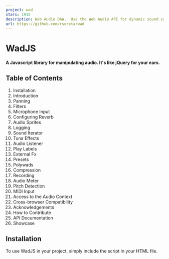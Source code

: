 ```yaml
---
project: wad
stars: 1915
description: Web Audio DAW.  Use the Web Audio API for dynamic sound synthesis.  It's like jQuery for your ears. 
url: https://github.com/rserota/wad
---
```


WadJS
=====

#### A Javascript library for manipulating audio. It's like jQuery for your ears.

Table of Contents
-----------------

1.  Installation
2.  Introduction
3.  Panning
4.  Filters
5.  Microphone Input
6.  Configuring Reverb
7.  Audio Sprites
8.  Logging
9.  Sound Iterator
10.  Tuna Effects
11.  Audio Listener
12.  Play Labels
13.  External Fx
14.  Presets
15.  Polywads
16.  Compression
17.  Recording
18.  Audio Meter
19.  Pitch Detection
20.  MIDI Input
21.  Access to the Audio Context
22.  Cross-browser Compatibility
23.  Acknowledgements
24.  How to Contribute
25.  API Documentation
26.  Showcase

Installation
------------

To use WadJS in your project, simply include the script in your HTML file.

<script src\="https://unpkg.com/web-audio-daw"\></script\>

WadJS is also available as an npm module.

npm install web-audio-daw

import Wad from 'web-audio-daw';

Introduction
------------

To do anything with WadJS, you'll first need to create a wad, which can represent anything that makes sound, such as an mp3 file, an oscillator, or even live microphone input. The simplest use case is loading and playing a single audio file.

const bell \= new Wad({source : 'https://www.myserver.com/audio/bell.mp3'});
bell.play();
bell.stop();

You can also create oscillators using the same syntax, by specifying 'sine', 'square', 'sawtooth', 'triangle', or 'noise' as the source.

const saw \= new Wad({source : 'sawtooth'});
saw.play();

The `Wad` constructor and the `play()` method both accept many optional arguments. Skim through the API documentation to learn more.

Panning
-------

WadJS supports two types of panning: stereo-panning, and 3d-panning. Stereo-panning works the same way panning works in most audio software. With stereo panning, you can specify the left/right balance of the sound using a number between 1 and -1. A value of 1 means the sound is panned hard-right, and a value of -1 means the sound is panned hard-left.

With 3d-panning, you don't directly set the left/right stereo balance. Rather, the panning setting describes the distance of the sound source from the audio listener. Any time you would pass in a panning parameter (either to the constructor, the `play()` method, or the `setPanning()` method), you can pass it in as a three element array to specify the X, Y, and Z location of the sound. You can set the panning to arbitrarily high or low values, but it will make the sound very quiet, since it's very far away. When using 3d-panning, there are two different panning models that can be used. The HRTF panning model is higher quality, but the equalpower panning model is more performant. If not specified, the equalpower panning model is used.

const saw \= new Wad({
    source        : 'sawtooth',
    panning       : \[0, 1, 10\],
    panningModel  : 'HRTF',
    rolloffFactor : 1 // other properties of the panner node can be specified in the constructor, or on play()
})

Filters
-------

The filter constructor argument can be passed an object or an array of objects. If an array is passed, the filters are applied in that order. Whichever form is passed to the constructor should also be passed to the play argument.

const saw \= new Wad({
    source: 'sawtooth',
    filter: \[
        {type : 'lowpass', frequency : 600, q : 1, env : {frequency : 800, attack : 0.5}},
        {type : 'highpass', frequency : 1000, q : 5}
    \]
})

Microphone Input
----------------

You can also use microphone input as the source for a Wad. You can apply reverb or filters to the microphone input, but you cannot apply an envelope or filter envelope. If a Wad uses the microphone as the source, it will constantly stream the mic input through all applied effects (filters, reverb, etc) and out through your speakers or headphones as soon as you call the `play()` method on that Wad. Call the `stop()` method on a microphone Wad to disconnect your microphone from that Wad. You may experience problems with microphone feedback if you aren't using headphones.

const voice \= new Wad({
    source  : 'mic',
    reverb  : {
        wet : .4
    },
    filter  : {
        type      : 'highpass',
        frequency : 500
    },
    panning : \-.2
})

// You must give your browser permission to use your microphone before calling play().
voice.play()

If `voice.play()` is called with no arguments, it uses the arguments from the constructor. However, if it is called with any arguments, all arguments from the constructor are discarded (except for source), and the arguments passed to `voice.play()` are used instead.

Configuring Reverb
------------------

In order to use reverb, you will need a server to send an impulse response. An impulse response is a small audio file, like a wav or mp3, that describes the acoustic characteristics of a physical space. You can make your own impulse response, but it might be easier to just find one online. There's also an impulse response included in the test folder that you can use.

Audio Sprites
-------------

If your project contains many short audio clips, you may be able to achieve better performance by loading them as a single, longer audio clip, and play sections from that longer clip as needed.

const helloWorld \= new Wad({
    source: 'https://www.myserver.com/audio/hello-world.wav',

    // add a key for each sprite 
    sprite: {
        hello : \[0, .4\], // the start and end time, in seconds
        world : \[.4,1\]
    }
});

// for each key on the sprite object in the constructor above, the wad that is created will have a key of the same name, with a play() method. 
helloWorld.hello.play();
helloWorld.world.play();

// you can still play the entire clip normally, if you want. 
helloWorld.play(); 

// if you hear clicks or pops from starting and stopping playback in the middle of the clip, you can try adding some attack and release to the envelope. 
helloWorld.hello.play({env:{attack: .1, release:.02}})

Logging
-------

WadJS can log various warnings and notices to the console, but these are disabled by default. To view these messages in the console, you can increase Wad's verbosity.

Wad.logs.verbosity \= 0 // WadJS will print nothing to your console. This is the default setting. 
Wad.logs.verbosity \= 1 // View some notices and warnings, e.g. audio context started, midi devices connected, etc. These logs should not print more than once.
Wad.logs.verbosity \= 2 // View all notices and warnings, including those from play() and stop(). These logs might print many times. 

Sound Iterator
--------------

The `SoundIterator` object is used for playing sounds in a random order or repeatedly through a loop. It is good for footstep sounds, for example.

const iterator \= new Wad.SoundIterator({
    files: \[new Wad({source:'square'}), new Wad({source:'triangle'})\], // Takes Wad objects, or files that would be passed to source. If it is passed a file that is not a Wad object, then it will create a generic Wad object with the passed file as the source.
    random: false, // either play a random order (true), or play in the order of the list (false)
    randomPlaysBeforeRepeat: 0, // This value says the amount of plays that need to happen before a sound can be repeated. This only works if the length of the iterator is 3 or more, and this value is max 1 less than the length of the sound list.
})

The methods are:

iterator.play(args) // Plays the next sound in the list, or next random sound following the random rules. The passed args are the normal args that can be passed to Wad.play(). The function returns a Promise.
iterator.add(sound) // Pass in either a Wad object or an object that would be passed as a source in a new Wad. It returns the SoundIterator object to be chained.
iterator.remove(sound) // pass in the Wad instance you want to have removed from the iterator. Only Wad objects that were added as Wad objects can be removed.

Tuna Effects
------------

Tuna, everyone's favorite Web Audio effects library, is included in WadJS. This makes it super easy to add effects from Tuna to any Wad or PolyWad.

let itBeTuna \= new Wad({
    source : 'sine',
    tuna   : {
        Overdrive : {
            outputGain: 0.5,         //0 to 1+
            drive: 0.7,              //0 to 1
            curveAmount: 1,          //0 to 1
            algorithmIndex: 0,       //0 to 5, selects one of our drive algorithms
            bypass: 0
        },
        Chorus : {
            intensity: 0.3,  //0 to 1
            rate: 4,         //0.001 to 8
            stereoPhase: 0,  //0 to 180
            bypass: 0
        }
    }
})

For more information about the various Tuna effects and the arguments they take, check out the Tuna wiki.

Audio Listener
--------------

WadJS wraps the AudioListener to provide uniformity across browsers. The AudioListener is only useful when using 3D panning. You can use both the standard listener.positionX.value or the setPosition function to move the listener. The default position and orientation is: positionX=0, positionY=0, positionZ=0, forwardX=0, forwardY=0, forwardZ=-1, upX=0, upY=1, upZ=0.

-   Wad.listener.setPosition(x,y,z) -> setPosition moves the listener to the specified coordinates. Take note that the web audio API has X move left and right, y move up and down, and z move forward and back. So if one is moving around a flat environment, then x and z will want to be used, and not X and Y.
-   Wad.listener. setOrientation(forwardX, forwardY, forwardZ, upX, upY, upZ) -> This takes two direction vectors. Neither vector's coordinates have units. The first vector is the direction the user's nose is facing. The second vector is the direction of the top of the listener's head.
-   Wad.listener.getPosition() -> returns a 3 element list of the user's positionX.value, positionY.value, and positionZ.value.
-   Wad.listener.getOrientation() -> returns a six element array of: forwardX.value, forwardY.value, forwardZ.value, upX.value, upY.value, and upZ.value.
-   To set or get a value directly, do: `listener.positionX.value`.

Wad.listener.setPosition(1,0,0)
console.log(Wad.listener.positionX.value)
Wad.listener.forwardZ.value += 1
console.log(Wad.listener.getPosition()\[0\])

Play Labels
-----------

When you call `stop()` on a Wad, it will only stop the most recently triggered note. If you want to retain control over multiple notes that played from the same Wad, you can label those notes when `play()` is called. When `stop()` is called, you can pass in a label argument to stop all currently sustained notes with that label.

saw.play({pitch : 'A4', label : 'A4'}) // The label can be any string, but using the same name as the note is often sensible.
saw.play({pitch : 'G4', label : 'G4'})
saw.stop('A4') // The first note will stop, but the second note will continue playing.

External FX
-----------

Sometimes you might want to incorporate external libraries into Wad, for example FX or visualizers. You can override the constructExternalFx and setUpExternalFxOnPlay methods to add those nodes to the wad chain. In the following example the values are hardcoded, but they could easily have been passed as arguments to play.

//For example to add a Tuna chorus you would put this somewhere in your own code, and also include the Tuna library:

Wad.prototype.constructExternalFx \= function(arg, context){
    this.tuna   \= new Tuna(context);
    this.chorus \= arg.chorus;
};

Wad.prototype.setUpExternalFxOnPlay \= function(arg, context){
    const chorus \= new tuna.Chorus({
        rate     : arg.chorus.rate     || this.chorus.rate,
        feedback : arg.chorus.feedback || this.chorus.feedback,
        delay    : arg.chorus.delay    || this.chorus.delay,
        bypass   : arg.chorus.bypass   || this.chorus.bypass
    });
    chorus.input.connect \= chorus.connect.bind(chorus) // we do this dance because tuna exposes its input differently.
    this.nodes.push(chorus.input) // you would generally want to do this at the end unless you are working with something that does not modulate the sound (i.e, a visualizer)
};

Presets
-------

If you'd like to use a pre-configured Wad, check out the presets. They should give you a better idea of the sorts of sounds that you can create with WadJS. For example, you can create a Wad using the preset 'hiHatClosed' like this:

const hat \= new Wad(Wad.presets.hiHatClosed);

PolyWads
--------

In many cases, it is useful to group multiple Wads together. This can be accomplished with a PolyWad, a multi-purpose object that can store other Wads and PolyWads. There are two main cases where you might want to group several Wads together. One case is when you want to make a complex instrument that uses multiple oscillators. Other audio synthesis programs often have instruments that combine multiple oscillators, with names like 'TripleOscillator' or '3xOSC'.

const sine     \= new Wad({ source : 'sine' })
const square   \= new Wad({ source : 'square' })
const triangle \= new Wad({ source : 'triangle' })

const tripleOscillator \= new Wad.Poly()

tripleOscillator.add(sine).add(square).add(triangle) // Many methods are chainable for convenience.

tripleOscillator.play({ pitch : 'G#2'})
tripleOscillator.setVolume(.5)
tripleOscillator.stop() // play(), stop(), and various setter methods can be called on a PolyWad just as they would be called on a regular Wad.

tripleOscillator.remove(triangle) // It's really just a double-oscillator at this point.

The second main case in which you would want to group several Wads together is to make a mixer track, where several Wads share a set of effects and filters.

const mixerTrack \= new Wad.Poly({
    filter  : {
        type      : 'lowpass',
        frequency : 700,
        q         : 3
    },
    panning : 1
})

mixerTrack.add(tripleOscillator).add(triangle)
tripleOscillator.play({ pitch : 'Eb3'}) // This note is filtered and panned.

Compression
-----------

If you want to make a song that sounds rich and modern, it often helps to compress the dynamic range of the song. A compressor will make the loudest parts of your song quieter, and the quietest parts louder.

const compressor \= new Wad.Poly({
    compressor : {
        attack    : .003 // The amount of time, in seconds, to reduce the gain by 10dB. This parameter ranges from 0 to 1.
        knee      : 30   // A decibel value representing the range above the threshold where the curve smoothly transitions to the "ratio" portion. This parameter ranges from 0 to 40.
        ratio     : 12   // The amount of dB change in input for a 1 dB change in output. This parameter ranges from 1 to 20.
        release   : .25  // The amount of time (in seconds) to increase the gain by 10dB. This parameter ranges from 0 to 1.
        threshold : \-24  // The decibel value above which the compression will start taking effect. This parameter ranges from -100 to 0.
    }
})

Recording
---------

PolyWads can be created with a recorder, which can save the output of the PolyWad to an audio file.

    const voice \= new Wad({source: 'mic'})
    const polywad \= new Wad.Poly({
        recorder: {
            options: { mimeType : 'audio/webm' },
            onstop: function(event) {
                let blob \= new Blob(this.recorder.chunks, { 'type' : 'audio/webm;codecs=opus' });
                window.open(URL.createObjectURL(blob));
            }
        }
    })
    polywad.add(voice)
    voice.play()
    polywad.recorder.start()
    // make some noise
    polywad.recorder.stop() // a new window should open, where you can download the file you just created

The `options` that are specified above get passed directly into the `MediaRecorder` constructor. The `onstop` method that is specified above is used to handle the `onstop` event of the `MediaRecorder`. Methods from the MediaRecorder (`start`, `stop`, `pause`, `resume`, `requestData`) have been aliased to `polywad.recorder` for convenience. The MediaRecorder itself can be accessed at `polywad.recorder.mediaRecorder`. Read more about these here. The snippet above shows the default values for `options` and `onstop`, so that polywad could have been created simply like this:

    const polywad \= new Wad.Poly({ recorder: {} })

Alternatively, you can use the recorded audio as the source for a new Wad.

    const recordings \= \[\];
    const voice \= new Wad({source: 'mic'});
    const polywad \= new Wad.Poly({
        recorder: {
            options: { mimeType : 'audio/webm' },
            onstop: function(event) {
                let blob \= new Blob(this.recorder.chunks, { 'type' : 'audio/webm;codecs=opus' });
                recordings.push(new Wad({source:URL.createObjectURL(blob)}))
            }
        }
    });
    polywad.add(voice);
    voice.play();
    polywad.recorder.start(); // make some noise
    polywad.recorder.stop(); 
    recordings\[0\] && recordings\[0\].play()

Audio Meter
-----------

PolyWads can be created with an audio meter, which reports the volume level of the PolyWad's output, and can tell you if it's clipping.

    const sawtooth \= new Wad({source:'sawtooth', env:{hold:1, release:.2}})
    const triangle \= new Wad({source:'triangle', env:{hold:1, release:.2}})
    const polywad \= new Wad.Poly({
        audioMeter: {
            clipLevel: .98, // the level (0 to 1) that you would consider "clipping".
            averaging: .95, // how "smoothed" you would like the meter to be over time. Should be between 0 and less than 1.
            clipLag: 750, // how long you would like the "clipping" indicator to show after clipping has occured, in milliseconds.
        },
    })
    polywad.add(sawtooth).add(triangle)

    setInterval(function(){
        console.log("Volume: ", Math.round(polywad.audioMeter.volume \* 1000))
        console.log("Clipping: ", polywad.audioMeter.checkClipping())
    }, 50)
    polywad.play()

Pitch Detection
---------------

PolyWads can detect the frequency of their input.

const voice \= new Wad({source : 'mic' }); // At this point, your browser will ask for permission to access your microphone.
const tuner \= new Wad.Poly();
tuner.setVolume(0); // If you're not using headphones, you can eliminate microphone feedback by muting the output from the tuner.
tuner.add(voice);

voice.play(); // You must give your browser permission to access your microphone before calling play().

tuner.updatePitch() // The tuner is now calculating the pitch and note name of its input 60 times per second. These values are stored in <code>tuner.pitch</code> and <code>tuner.noteName</code>.

const logPitch \= function(){
    console.log(tuner.pitch, tuner.noteName)
    requestAnimationFrame(logPitch)
};
logPitch();
// If you sing into your microphone, your pitch will be logged to the console in real time.

tuner.stopUpdatingPitch(); // Stop calculating the pitch if you don't need to know it anymore.

MIDI Input
----------

WadJS can read MIDI data from MIDI instruments and controllers, and you can set handlers to respond to that data. When WadJS initializes, it tries to automatically detect any connected MIDI devices, and creates a reference to it in the array `Wad.midiInputs`. To handle MIDI data, assign a MIDI handler function to a MIDI device's `onmidimessage` property. By default, Wad is configured to log MIDI messages to the console, which should be sufficient if you are quickly testing your devices. If you want to quickly set up a MIDI keyboard to play a Wad, assign a Wad of your choice (or any object with `play()` and `stop()` methods) to `Wad.midiInstrument`.

Wad.midiInstrument \= new Wad({source : 'sine'});

If you want to get creative with how WadJS handles MIDI data, I strongly encourage you to write your own MIDI handler functions. For example, note-on velocity (how hard you press a key when playing a note) usually modulates the volume of a note, but it might sound interesting if you configure note-on velocity to modulate the attack or filter frequency instead.

const midiMap \= function(event){
    console.log(event.receivedTime, event.data);
}

Wad.assignMidiMap(midiMap)

If you have multiple MIDI devices that you would like to use simultaneously, you will need multiple MIDI handler functions. The second argument to `Wad.assignMidiMap` is used to specify the index of the MIDI device you would like to assign to.

    Wad.assignMidiMap(anotherMidiHandlerFunction, 1)  
    Wad.midiInputs\[1\].onmidimessage \= anotherMidiHandlerFunction 

`Wad.assignMidiMap` can also accept success and failure callbacks as its third and fourth arguments, to handle cases where the MIDI device you are trying to assign to cannot be found.

Access to the Audio Context
---------------------------

When WadJS loads initially, it automatically creates an Audio Context. It shouldn't be necessary to access the Audio Context directly, but if you need it for some reason, it is exposed at `Wad.audioContext`. If you are using A-Frame in your application and WadJS detects an `<a-scene>` element on the page, WadJS will use A-Frame's Audio Context and Audio Listener, instead of creating its own.

Cross-Browser Compatibility
---------------------------

WadJS works best in Chrome, decently in Safari for iOS, and it works poorly in Firefox. I have not tested it in any other browsers. I would greatly appreciate contributions to help WadJS run optimally in any browser that supports Web Audio, especially mobile browsers.

Acknowledgements
----------------

The synthesizer icon at the top of this readme was created by Anatolii Badii from Noun Project.

How to Contribute
-----------------

There are many ways that you can help make WadJS better, including testing it in different environments and raising issues. However, if you'd like to contribute code to WadJS, here are some tips and guidelines:

1.  Fork the repo.
2.  Add/edit source files in /src.
3.  Build the project with `npm run build`, or build automatically after changes with `npm run watch`.
4.  Webpack output is written to /build.
5.  Follow the style rules in `.eslintrc` (use tabs and semicolons). You can check/fix your style with `npm run lint`.
6.  WadJS does not have automated tests, but there is a manual testing page in `/test`. If you add or modify a feature in WadJS, please change the test page so that I can easily hear what you did. The test code is also built when your run `npm run build`.
7.  Submit a pull request.

API Documentation
-----------------

### new Wad(args)

Property

Type

Default

Description

args

object

none (required)

One big object with all of the arguments for creating this wad.

args.source

string

none (required)

To make a wad that plays an audio clip, set this to the url for the audio file. To make a wad that plays an oscillator, set this to 'sine', 'square', 'sawtooth', 'triangle', or 'noise'. To create a wad that processes your microphone input, set this to 'mic'.

args.volume

number

1

Peak volume can range from 0 to an arbitrarily large number, but you probably shouldn't set it higher than 1.

args.loop

boolean

false

If true, the audio will loop. This parameter only works for audio clips, and does nothing for oscillators.

args.useCache

boolean

true

If false, the audio will be requested from the source URL without checking the audio cache.

args.rate

number

1

How fast the audio clip plays, relative to its normal speed.

args.offset

number

0

Where in the audio clip playback begins, measured in seconds from the start of the audio clip.

args.pitch

string or number

'A4'

Set a default pitch on the constructor if you don't want to set the pitch on `play()`. Pass in a string to play a specific pitch (12-TET, A440), or pass in a number to play that frequency, in hertz.

args.detune

number

0

Set a default detune on the constructor if you don't want to set detune on `play()`. Detune is measured in cents. 100 cents is equal to 1 semitone.

args.panning

number or array

0

Placement of the sound source. Pass in a number to use stereo panning, or pass in a 3-element array to use 3D panning. Note that some browsers do not support stereo panning.

args.panningModel

string

'equalpower'

See panning section.

args.rolloffFactor

number

1

args.env

object

see below

This is the ADSR envelope - attack, decay, (hold), sustain, release.

args.env.attack

number

0

Time in seconds from onset to peak volume. Common values for oscillators may range from 0.05 to 0.3.

args.env.decay

number

0

Time in seconds from peak volume to sustain volume.

args.env.sustain

number

1

Sustain volume level. This is a percent of the peak volume, so sensible values are between 0 and 1.

args.env.hold

number

3.14

Time in seconds to maintain the sustain volume level. If set to -1, the sound will be sustained indefinitely until you manually call stop().

args.env.release

number

0

Time in seconds from the end of the hold period to zero volume, or from calling stop() to zero volume.

args.filter

object or array

none

Pass an object to add a filter to this wad, or pass an array of objects to add multiple filters to this wad.

args.filter.type

string

'lowpass'

What type of filter is applied. Choose one of 'lowpass', 'highpass', 'bandpass', 'lowshelf', 'highshelf', 'peaking', 'notch', or 'allpass'.

args.filter.frequency

number

600

The frequency, in hertz, to which the filter is applied.

args.filter.q

number

1

Q-factor. No one knows what this does. The default value is 1. Sensible values are from 0 to 10.

args.filter.env

object

none

The filter envelope.

args.filter.env.frequency

number

800

If this is set, filter frequency will slide from filter.frequency to filter.env.frequency when a note is triggered.

args.filter.env.attack

number

0.5

Time in seconds for the filter frequency to slide from filter.frequency to filter.env.frequency.

args.reverb

object

none

Add reverb to this wad.

args.reverb.wet

number

1

The volume of the reverberations.

args.reverb.impulse

string

none

A URL for an impulse response file.

args.delay

object

none

Add delay to this wad.

args.delay.delayTime

number

0.5

Time in seconds between each delayed playback.

args.delay.wet

number

0.25

Relative volume change between the original sound and the first delayed playback.

args.delay.feedback

number

0.25

Relative volume change between each delayed playback and the next.

args.vibrato

object

none

A vibrating pitch effect. Only works for oscillators.

args.vibrato.shape

string

'sine'

Shape of the lfo waveform. Possible values are 'sine', 'sawtooth', 'square', and 'triangle'.

args.vibrato.magnitude

number

3

How much the pitch changes. Sensible values are from 1 to 10.

args.vibrato.speed

number

4

How quickly the pitch changes, in cycles per second. Sensible values are from 0.1 to 10.

args.vibrato.attack

number

0

Time in seconds for the vibrato effect to reach peak magnitude.

args.tremolo

object

none

A vibrating volume effect.

args.tremolo.shape

string

'sine'

Shape of the lfo waveform. Possible values are 'sine', 'sawtooth', 'square', and 'triangle'.

args.tremolo.magnitude

number

3

How much the volume changes. Sensible values are from 1 to 10.

args.tremolo.speed

number

4

How quickly the volume changes, in cycles per second. Sensible values are from 0.1 to 10.

args.tremolo.attack

number

0

Time in seconds for the tremolo effect to reach peak magnitude.

args.tuna

object

none

Add effects from Tuna.js to this wad. Check out the Tuna.js documentation for more information.

### Wad.prototype.play(args)

Property

Type

Default

Description

args

object

none

One big object with all of the arguments for playing this wad.

args.volume

number

1

This overrides the value for volume passed to the constructor, if it was set.

args.wait

number

0

Time in seconds between calling `play()` and actually triggering the note.

args.loop

boolean

false

This overrides the value for loop passed to the constructor, if it was set.

args.offset

number

0

This overrides the value for offset passed to the constructor, if it was set.

args.rate

number

1

This overrides the value for rate passed to the constructor, if it was set.

args.pitch

string

'A4'

This overrides the value for pitch passed to the constructor, if it was set.

args.label

string

none

A label that identifies this note. See 'play labels' for more information.

args.env

object

See above

This overrides the value for env passed to the constructor, if it was set.

args.panning

number or array

0

This overrides the value for panning passed to the constructor, if it was set.

args.filter

object or array

none

This overrides the value for filter passed to the constructor, if it was set.

args.delay

object

none

This overrides the value for delay passed to the constructor, if it was set.

If you intend to include a filter envelope or panning as an argument on `play()`, you should have set a filter envelope or panning when the wad was first instantiated. Pitches can be named by the note name, followed by the octave number. Possible values are from A0 to C8. Sharp and flat notes can be named enharmonically as either sharps or flats (G#2/Ab2). Check the Wad.pitches attribute for a complete mapping of note-names to frequencies.

The `play()` method returns a promise which resolves the wad itself, once the wad has finished playing. This makes it easy to play sounds sequentially in an async function.

const tick \= new Wad({source : 'https://www.myserver.com/audio/clockTick.wav'})
const tock \= new Wad({source : 'https://www.myserver.com/audio/clockTock.wav'})

const tickTock \= async function(){
    await tick.play()
    await tock.play()
    await tick.play()
    await tock.play()
}
tickTock();

The time it takes for the promise to resolve, in milliseconds, can be read on the wad at `tick.duration`. The `duration` property is calculated based on the wad's volume envelope (`env`), the duration of the audio file, and the `rate` parameter. Note that there are other ways to manipulate the duration of the sound (for example, `offset`) that can cause the `duration` parameter to be misleading.

### Wad.prototype.stop(label)

Property

Type

Default

Description

label

string

none

If you want to stop a note playing from this wad that is not the most recently triggered note, you can pass in the label of the notes you want to stop.

### Wad.prototype.pause(label), Wad.prototype.unpause(args)

Audio clips (not oscillators) can be paused and unpaused during playback.

fullSong.play()
fullSong.pause()
// wait...
fullSong.unpause()

The `pause` method accepts the same arguments as `stop`. The `unpause` method accepts the same arguments as `play`.

### Wad.prototype.setVolume(volume, timeConstant, label)

Property

Type

Default

Description

volume

number

none (required)

New volume setting.

timeConstant

string

none

Time in seconds for 63% of the transition to complete.

label

string

none

If you want to apply this change to a note playing from this wad that is not the most recently triggered note, you can pass in the label of the notes you want to stop.

Change the volume of a wad at any time, even during playback.

### Wad.prototype.setPitch(pitch, timeConstant, label)

Property

Type

Default

Description

pitch

string

none (required)

New pitch setting.

timeConstant

string

none

Time in seconds for 63% of the transition to complete.

label

string

none

If you want to apply this change to a note playing from this wad that is not the most recently triggered note, you can pass in the label of the notes you want to stop.

Change the pitch of a wad that uses an oscillator as its source at any time, even during playback.

### Wad.prototype.setDetune(detune, timeConstant, label)

Property

Type

Default

Description

detune

number

none (required)

New detune setting.

timeConstant

string

none

Time in seconds for 63% of the transition to complete.

label

string

none

If you want to apply this change to a note playing from this wad that is not the most recently triggered note, you can pass in the label of the notes you want to stop.

Change the detune of a wad that uses an oscillator as its source at any time, even during playback.

### Wad.prototype.setPanning(panning, timeConstant)

Property

Type

Default

Description

panning

object or array

none (required)

New detune setting.

timeConstant

string

none

Time in seconds for 63% of the transition to complete.

Change the panning of a wad at any time, even during playback.

### Wad.prototype.setRate(rate)

Property

Type

Default

Description

rate

number

none (required)

New rate setting.

Change the rate of a wad that uses an audio clip as its source.

### Wad.prototype.setReverb(wet)

Property

Type

Default

Description

wet

number

none (required)

New reverb.wet setting.

Change the volume of the reverb of a wad.

### Wad.prototype.setDelay(delayTime, wet, feedback)

Property

Type

Default

Description

delayTime

number

0

New delay.delayTime setting.

wet

number

0

New delay.wet setting.

feedback

number

0

New delay.feedback setting.

Change the delay settings of a wad.

### Wad.prototype.reverse()

Reverses a wad that uses an audio clip as its source.

### Wad.setVolume(volume)

Property

Type

Default

Description

volume

number

none (required)

New volume setting for all wads.

### Wad.stopAll(label)

Property

Type

Default

Description

label

string

none

Stop all currently playing, or all currently playing wads with a given label.

### new Wad.Poly(args)

Property

Type

Default

Description

args

object

none

One big object with all the arguments for creating this polywad.

args.volume

number

1

The default volume for this polywad.

args.panning

number or array

0

The default panning for this polywad. See above.

args.filter

object

none

Filter(s) applied to this polywad. See above.

args.delay

object

none

Delay applied to this polywad. See above.

args.reverb

object

none

Reverb applied to this polywad. See above.

args.tuna

object

none

Tuna effects applied to this polywad. See above, and/or read the Tuna docs.

args.audioMeter

object

none

Add a volume meter to this polywad that tells you if it's clipping.

args.audioMeter.clipLevel

number

0.98

the level (0 to 1) that you would consider "clipping".

args.audioMeter.averaging

number

0.95

how "smoothed" you would like the meter to be over time. Should be between 0 and less than 1.

args.audioMeter.clipLag

number

750

how long you would like the "clipping" indicator to show after clipping has occured, in milliseconds.

args.compressor

object

none

Add a compressor to this polywad.

args.compressor.attack

number

.003

The amount of time, in seconds, to reduce the gain by 10dB. This parameter ranges from 0 to 1.

args.compressor.knee

number

30

A decibel value representing the range above the threshold where the curve smoothly transitions to the "ratio" portion. This parameter ranges from 0 to 40.

args.compressor.ratio

number

12

The amount of dB change in input for a 1 dB change in output. This parameter ranges from 1 to 20.

args.compressor.release

number

0.25

The amount of time (in seconds) to increase the gain by 10dB. This parameter ranges from 0 to 1.

args.compressor.threshold

number

\-24

The decibel value above which the compression will start taking effect. This parameter ranges from -100 to 0.

args.recorder.options

object

...

The options passed to the MediaRecorder constructor.

args.recorder.onstop

function

...

The callback used to handle the onstop event from the MediaRecorder.

### Wad.Poly.prototype.add(wad)

Property

Type

Default

Description

wad

object (wad or polywad)

none

The wad you want to add to this polywad.

### Wad.Poly.prototype.remove(wad)

Property

Type

Default

Description

wad

object (wad or polywad)

none

The wad you want to remove from this polywad.

### Wad.Poly.prototype.play(args)

This method calls `play()` on all the wads inside this polywad. It accepts the same arguments as `Wad.prototype.play()`.

### Wad.Poly.prototype.stop(label)

This method calls `stop()` on all the wads inside this polywad. It accepts the same arguments as `Wad.prototype.stop()`.

### Wad.Poly.prototype.setVolume(volume)

Change the volume for this polywad (separate from the volume from of the individual wads it contains).

Property

Type

Default

Description

volume

number

none

The new volume setting for this polywad.

### Wad.Poly.prototype.setPitch(pitch)

This method sets the default pitch for each wad inside this polywad.

Property

Type

Default

Description

volume

number

none

The new volume setting for this polywad.

### Wad.Poly.prototype.setPanning(panning, timeConstant)

Property

Type

Default

Description

panning

number or array

none (required)

New panning setting.

timeConstant

string

none

Time in seconds for 63% of the transition to complete.

Change the panning of this polywad at any time, even during playback.

### Wad.Poly.prototype.updatePitch()

This method is used for pitch detection. After calling it, the polywad will calculate the frequency of its output, and write that information to `this.pitch` and `this.noteName`.

### Wad.Poly.prototype.stopUpdatingPitch()

This method stops the polywad from continuing to detect the pitch in real time.

### Wad.assignMidiMap(midiMap, deviceIndex, success, failure)

This method is used to set up a MIDI event handler.

Property

Type

Default

Description

midiMap

function

none (required)

An event handler that describes what happens when your browser receives MIDI data.

deviceIndex

number

0

If you have more than one connected MIDI device, this argument lets you specify which one you want to handle events for.

success

function

none

A callback function that runs after successfully setting up the MIDI map.

failure

function

none

A callback function that runs after failing to set up the MIDI map.

Showcase
--------

Here are some examples of music, games, and other projects that people have built with WadJS. If you'd like your work to be featured here, feel free to send me a link, or just create a pull request.

Music by @Linsheng - https://lenshang.github.io/trigon.js/index.htm

Trombone.js by @bignimbus - https://github.com/bignimbus/trombone.js
